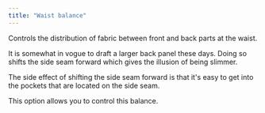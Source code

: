 ```yaml
---
title: "Waist balance"
---
```


Controls the distribution of fabric between front and back parts at the waist.

It is somewhat in vogue to draft a larger back panel these days.
Doing so shifts the side seam forward which gives the illusion of being
slimmer.

The side effect of shifting the side seam forward is that it's easy
to get into the pockets that are located on the side seam.

This option allows you to control this balance.




